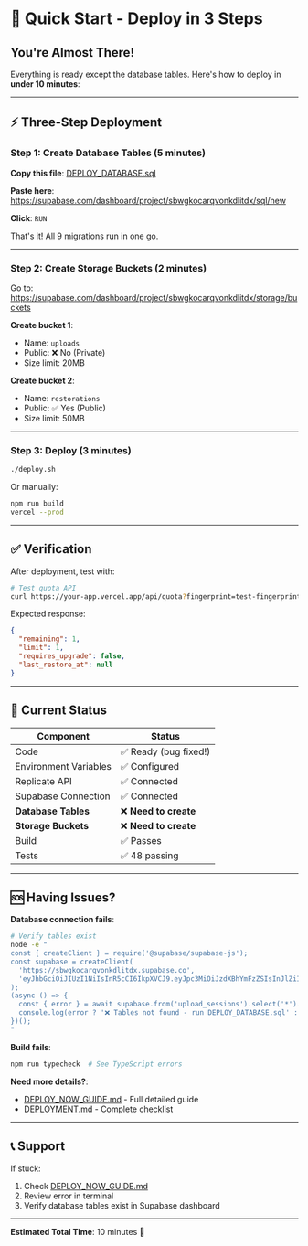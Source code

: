 # 🚀 Quick Start - Deploy in 3 Steps

## You're Almost There!

Everything is ready except the database tables. Here's how to deploy in **under 10 minutes**:

---

## ⚡ Three-Step Deployment

### Step 1: Create Database Tables (5 minutes)

**Copy this file**: [DEPLOY_DATABASE.sql](./DEPLOY_DATABASE.sql)

**Paste here**: https://supabase.com/dashboard/project/sbwgkocarqvonkdlitdx/sql/new

**Click**: `RUN`

That's it! All 9 migrations run in one go.

---

### Step 2: Create Storage Buckets (2 minutes)

Go to: https://supabase.com/dashboard/project/sbwgkocarqvonkdlitdx/storage/buckets

**Create bucket 1**:
- Name: `uploads`
- Public: ❌ No (Private)
- Size limit: 20MB

**Create bucket 2**:
- Name: `restorations`
- Public: ✅ Yes (Public)
- Size limit: 50MB

---

### Step 3: Deploy (3 minutes)

```bash
./deploy.sh
```

Or manually:

```bash
npm run build
vercel --prod
```

---

## ✅ Verification

After deployment, test with:

```bash
# Test quota API
curl https://your-app.vercel.app/api/quota?fingerprint=test-fingerprint-12345678901234567890
```

Expected response:
```json
{
  "remaining": 1,
  "limit": 1,
  "requires_upgrade": false,
  "last_restore_at": null
}
```

---

## 🎯 Current Status

| Component | Status |
|-----------|--------|
| Code | ✅ Ready (bug fixed!) |
| Environment Variables | ✅ Configured |
| Replicate API | ✅ Connected |
| Supabase Connection | ✅ Connected |
| **Database Tables** | ❌ **Need to create** |
| **Storage Buckets** | ❌ **Need to create** |
| Build | ✅ Passes |
| Tests | ✅ 48 passing |

---

## 🆘 Having Issues?

**Database connection fails**:
```bash
# Verify tables exist
node -e "
const { createClient } = require('@supabase/supabase-js');
const supabase = createClient(
  'https://sbwgkocarqvonkdlitdx.supabase.co',
  'eyJhbGciOiJIUzI1NiIsInR5cCI6IkpXVCJ9.eyJpc3MiOiJzdXBhYmFzZSIsInJlZiI6InNid2drb2NhcnF2b25rZGxpdGR4Iiwicm9sZSI6ImFub24iLCJpYXQiOjE3NTk0NjMyNTIsImV4cCI6MjA3NTAzOTI1Mn0.OelLtQvHVhiSjEcL3PxS5yfM-CRc3Ino_L7ykDG4Now'
);
(async () => {
  const { error } = await supabase.from('upload_sessions').select('*').limit(1);
  console.log(error ? '❌ Tables not found - run DEPLOY_DATABASE.sql' : '✅ Database ready');
})();
"
```

**Build fails**:
```bash
npm run typecheck  # See TypeScript errors
```

**Need more details?**:
- [DEPLOY_NOW_GUIDE.md](./DEPLOY_NOW_GUIDE.md) - Full detailed guide
- [DEPLOYMENT.md](./DEPLOYMENT.md) - Complete checklist

---

## 📞 Support

If stuck:
1. Check [DEPLOY_NOW_GUIDE.md](./DEPLOY_NOW_GUIDE.md)
2. Review error in terminal
3. Verify database tables exist in Supabase dashboard

---

**Estimated Total Time**: 10 minutes 🚀
